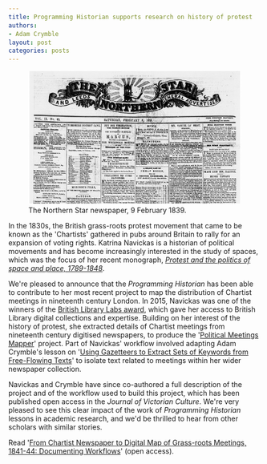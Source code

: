 ```yaml
---
title: Programming Historian supports research on history of protest
authors: 
- Adam Crymble
layout: post
categories: posts 
---
```



<p><figure><img src="/images/history-of-protest/northernStar.jpg" alt=""/><figcaption>
    The Northern Star newspaper, 9 February 1839.</figcaption></figure></p>


In the 1830s, the British grass-roots protest movement that came to be known as the 'Chartists' gathered in pubs around Britain to rally for an expansion of voting rights. Katrina Navickas is a historian of political movements and has become increasingly interested in the study of spaces, which was the focus of her recent monograph, [*Protest and the politics of space and place, 1789-1848*](http://www.manchesteruniversitypress.co.uk/9781526116703/).

We're pleased to announce that the *Programming Historian* has been able to contribute to her most recent project to map the distribution of Chartist meetings in nineteenth century London. In 2015, Navickas was one of the winners of the [British Library Labs award](http://labs.bl.uk/British+Library+Labs+Competition), which gave her access to British Library digital collections and expertise. Building on her interest of the history of protest, she extracted details of Chartist meetings from nineteenth century digitised newspapers, to produce the '[Political Meetings Mapper](http://politicalmeetingsmapper.co.uk)' project. Part of Navickas' workflow involved adapting Adam Crymble's lesson on '[Using Gazetteers to Extract Sets of Keywords from Free-Flowing Texts](http://programminghistorian.org/lessons/extracting-keywords)' to isolate text related to meetings within her wider newspaper collection.

Navickas and Crymble have since co-authored a full description of the project and of the workflow used to build this project, which has been published open access in the *Journal of Victorian Culture*. We're very pleased to see this clear impact of the work of *Programming Historian* lessons in academic research, and we'd be thrilled to hear from other scholars with similar stories.

Read '[From Chartist Newspaper to Digital Map of Grass-roots Meetings, 1841-44: Documenting Workflows](http://www.tandfonline.com/doi/full/10.1080/13555502.2017.1301179)' (open access).
